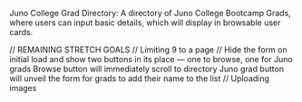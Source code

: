 Juno College Grad Directory: A directory of Juno College Bootcamp Grads, where users can input basic details, which will display in browsable user cards.

// REMAINING STRETCH GOALS
// Limiting 9 to a page
// Hide the form on initial load and show two buttons in its place — one to browse, one for Juno grads
Browse button will immediately scroll to directory
Juno grad button will unveil the form for grads to add their name to the list
// Uploading images

